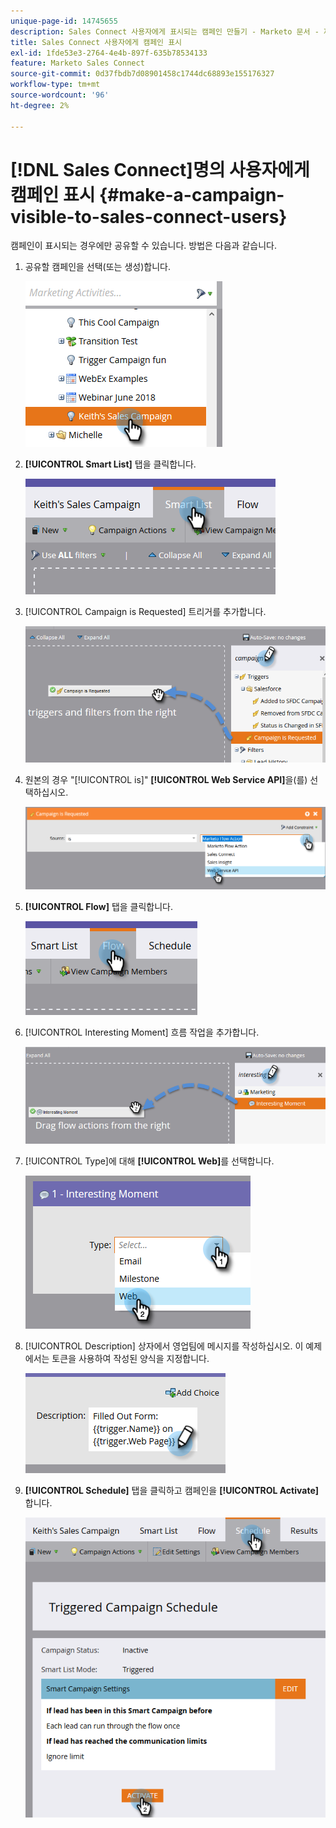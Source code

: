 ```yaml
---
unique-page-id: 14745655
description: Sales Connect 사용자에게 표시되는 캠페인 만들기 - Marketo 문서 - 제품 설명서
title: Sales Connect 사용자에게 캠페인 표시
exl-id: 1fde53e3-2764-4e4b-897f-635b78534133
feature: Marketo Sales Connect
source-git-commit: 0d37fbdb7d08901458c1744dc68893e155176327
workflow-type: tm+mt
source-wordcount: '96'
ht-degree: 2%

---
```


# [!DNL Sales Connect]명의 사용자에게 캠페인 표시 {#make-a-campaign-visible-to-sales-connect-users}

캠페인이 표시되는 경우에만 공유할 수 있습니다. 방법은 다음과 같습니다.

1. 공유할 캠페인을 선택(또는 생성)합니다.

   ![](assets/make-a-marketing-campaign-visible-msc-1.png)

1. **[!UICONTROL Smart List]** 탭을 클릭합니다.

   ![](assets/make-a-marketing-campaign-visible-msc-2.png)

1. [!UICONTROL Campaign is Requested] 트리거를 추가합니다.

   ![](assets/make-a-marketing-campaign-visible-msc-3.png)

1. 원본의 경우 &quot;[!UICONTROL is]&quot; **[!UICONTROL Web Service API]**&#x200B;을(를) 선택하십시오.

   ![](assets/make-a-marketing-campaign-visible-msc-4.png)

1. **[!UICONTROL Flow]** 탭을 클릭합니다.

   ![](assets/make-a-marketing-campaign-visible-msc-5.png)

1. [!UICONTROL Interesting Moment] 흐름 작업을 추가합니다.

   ![](assets/make-a-marketing-campaign-visible-msc-6.png)

1. [!UICONTROL Type]에 대해 **[!UICONTROL Web]**&#x200B;를 선택합니다.

   ![](assets/make-a-marketing-campaign-visible-msc-7.png)

1. [!UICONTROL Description] 상자에서 영업팀에 메시지를 작성하십시오. 이 예제에서는 토큰을 사용하여 작성된 양식을 지정합니다.

   ![](assets/make-a-marketing-campaign-visible-msc-8.png)

1. **[!UICONTROL Schedule]** 탭을 클릭하고 캠페인을 **[!UICONTROL Activate]**&#x200B;합니다.

   ![](assets/make-a-marketing-campaign-visible-msc-9.png)

